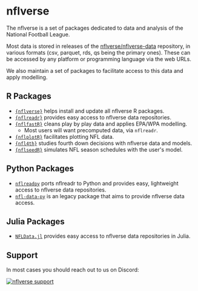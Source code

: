 # nflverse

The nflverse is a set of packages dedicated to data and analysis of the National Football League.

Most data is stored in releases of the [nflverse/nflverse-data](https://github.com/nflverse/nflverse-data) repository, in various formats (csv, parquet, rds, qs being the primary ones). These can be accessed by any platform or programming language via the web URLs. 

We also maintain a set of packages to facilitate access to this data and apply modelling.

## R Packages

- [`{nflverse}`](https://github.com/nflverse/nflverse) helps install and update all nflverse R packages.
- [`{nflreadr}`](https://github.com/nflverse/nflreadr) provides easy access to nflverse data repositories.
- [`{nflfastR}`](https://github.com/nflverse/nflfastR) cleans play by play data and applies EPA/WPA modelling.
  - Most users will want precomputed data, via `nflreadr`.
- [`{nflplotR}`](https://github.com/nflverse/nflplotR) facilitates plotting NFL data.
- [`{nfl4th}`](https://github.com/nflverse/nfl4th) studies fourth down decisions with nflverse data and models.
- [`{nflseedR}`](https://github.com/nflverse/nflseedr) simulates NFL season schedules with the user's model.

## Python Packages
- [`nflreadpy`](https://github.com/nflverse/nflreadpy) ports nflreadr to Python and provides easy, lightweight access to nflverse data repositories.
- [`nfl-data-py`](https://github.com/nflverse/nfl_data_py) is an legacy package that aims to provide nflverse data access.

## Julia Packages
- [`NFLData.jl`](https://github.com/nflverse/NFLData.jl) provides easy access to nflverse data repositories in Julia.

## Support

In most cases you should reach out to us on Discord: 

[![nflverse
support](https://img.shields.io/discord/789805604076126219?color=7289da&label=nflverse%20support&logo=discord&logoColor=fff&style=flat-square)](https://discord.com/invite/5Er2FBnnQa)

